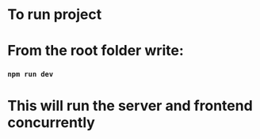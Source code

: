 # To run project

# From the root folder write:

### `npm run dev`

# This will run the server and frontend concurrently
